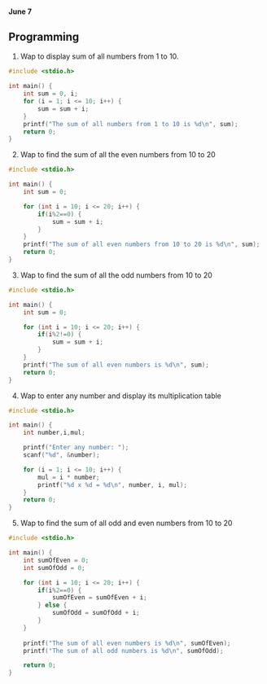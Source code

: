 #### June 7

## Programming

1. Wap to display sum of all numbers from 1 to 10.

``` c
#include <stdio.h>

int main() {
    int sum = 0, i;
    for (i = 1; i <= 10; i++) {
        sum = sum + i;
    }
    printf("The sum of all numbers from 1 to 10 is %d\n", sum);
    return 0;
}
```

2. Wap to find the sum of all the even numbers from 10 to 20
```c
#include <stdio.h>

int main() {
    int sum = 0;

    for (int i = 10; i <= 20; i++) {
        if(i%2==0) {
            sum = sum + i;
        }
    }
    printf("The sum of all even numbers from 10 to 20 is %d\n", sum);
    return 0;
}
```

3. Wap to find the sum of all the odd numbers from 10 to 20

``` c
#include <stdio.h>

int main() {
    int sum = 0;

    for (int i = 10; i <= 20; i++) {
        if(i%2!=0) {
            sum = sum + i;
        }
    } 
    printf("The sum of all even numbers is %d\n", sum);
    return 0;
}
```

4. Wap to enter any number and display its multiplication table

```c
#include <stdio.h>

int main() {
    int number,i,mul;

    printf("Enter any number: ");
    scanf("%d", &number);

    for (i = 1; i <= 10; i++) {
        mul = i * number;
        printf("%d x %d = %d\n", number, i, mul);
    }
    return 0;
}
```

5. Wap to find the sum of all odd and even numbers from 10 to 20

```c
#include <stdio.h>

int main() {
    int sumOfEven = 0;
    int sumOfOdd = 0;

    for (int i = 10; i <= 20; i++) {
        if(i%2==0) {
            sumOfEven = sumOfEven + i;
        } else {
            sumOfOdd = sumOfOdd + i;
        }
    }
    
    printf("The sum of all even numbers is %d\n", sumOfEven);
    printf("The sum of all odd numbers is %d\n", sumOfOdd);

    return 0;
}
```